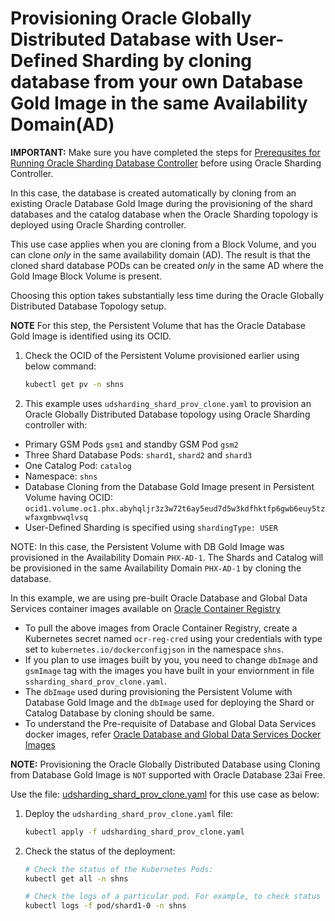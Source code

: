 # Provisioning Oracle Globally Distributed Database with User-Defined Sharding by cloning database from your own Database Gold Image in the same Availability Domain(AD)

**IMPORTANT:** Make sure you have completed the steps for [Prerequsites for Running Oracle Sharding Database Controller](../../README.md#prerequsites-for-running-oracle-sharding-database-controller) before using Oracle Sharding Controller.

In this case, the database is created automatically by cloning from an existing Oracle Database Gold Image during the provisioning of the shard databases and the catalog database when the Oracle Sharding topology is deployed using Oracle Sharding controller.

This use case applies when you are cloning from a Block Volume, and you can clone _only_ in the same availability domain (AD). The result is that the cloned shard database PODs can be created _only_ in the same AD where the Gold Image Block Volume is present.

Choosing this option takes substantially less time during the Oracle Globally Distributed Database Topology setup.

**NOTE** For this step, the Persistent Volume that has the Oracle Database Gold Image is identified using its OCID.

1. Check the OCID of the Persistent Volume provisioned earlier using below command:

    ```sh
    kubectl get pv -n shns
    ```

2. This example uses `udsharding_shard_prov_clone.yaml` to provision an Oracle Globally Distributed Database topology using Oracle Sharding controller with:

* Primary GSM Pods `gsm1` and standby GSM Pod `gsm2`
* Three Shard Database Pods: `shard1`, `shard2` and `shard3`
* One Catalog Pod: `catalog`
* Namespace: `shns`
* Database Cloning from the Database Gold Image present in Persistent Volume having OCID: `ocid1.volume.oc1.phx.abyhqljr3z3w72t6ay5eud7d5w3kdfhktfp6gwb6euy5tzwfaxgmbvwqlvsq`
* User-Defined Sharding is specified using `shardingType: USER`

NOTE: In this case, the Persistent Volume with DB Gold Image was provisioned in the Availability Domain `PHX-AD-1`. The Shards and Catalog will be provisioned in the same Availability Domain `PHX-AD-1` by cloning the database.

In this example, we are using pre-built Oracle Database and Global Data Services container images available on [Oracle Container Registry](https://container-registry.oracle.com/)
  * To pull the above images from Oracle Container Registry, create a Kubernetes secret named `ocr-reg-cred` using your credentials with type set to `kubernetes.io/dockerconfigjson` in the namespace `shns`.
  * If you plan to use images built by you, you need to change `dbImage` and `gsmImage` tag with the images you have built in your enviornment in file `ssharding_shard_prov_clone.yaml`. 
  * The `dbImage` used during provisioning the Persistent Volume with Database Gold Image and the `dbImage` used for deploying the Shard or Catalog Database by cloning should be same.
  * To understand the Pre-requisite of Database and Global Data Services docker images, refer [Oracle Database and Global Data Services Docker Images](../../README.md#3-oracle-database-and-global-data-services-docker-images)

**NOTE:** Provisioning the Oracle Globally Distributed Database using Cloning from Database Gold Image is `NOT` supported with Oracle Database 23ai Free.

Use the file: [udsharding_shard_prov_clone.yaml](./udsharding_shard_prov_clone.yaml) for this use case as below:

1. Deploy the `udsharding_shard_prov_clone.yaml` file:
    ```sh
    kubectl apply -f udsharding_shard_prov_clone.yaml
    ```
2. Check the status of the deployment:
    ```sh
    # Check the status of the Kubernetes Pods:
    kubectl get all -n shns

    # Check the logs of a particular pod. For example, to check status of pod "shard1-0":
    kubectl logs -f pod/shard1-0 -n shns
    ```
